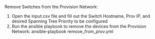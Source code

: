 #
Remove Switches from the Provision Network:

1. Open the input.csv file and fill out the Switch Hostname, Prov IP, and desired Spanning Tree Priority to be configured
2. Run the ansible playbook to remove the devices from the Provision Network:
    ansible-playbook remove_from_prov.yml